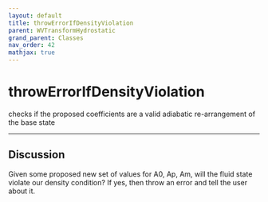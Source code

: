 ```yaml
---
layout: default
title: throwErrorIfDensityViolation
parent: WVTransformHydrostatic
grand_parent: Classes
nav_order: 42
mathjax: true
---
```


#  throwErrorIfDensityViolation

checks if the proposed coefficients are a valid adiabatic re-arrangement of the base state


---

## Discussion

  Given some proposed new set of values for A0, Ap, Am, will
  the fluid state violate our density condition? If yes, then
  throw an error and tell the user about it.

